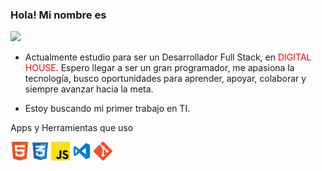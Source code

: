 ### Hola! Mi nombre es

<img src = "https://i.postimg.cc/HLj3Ttbw/GitHub2.png">

* Actualmente estudio para ser un Desarrollador Full Stack, en <font style color= "red">DIGITAL HOUSE</font>. Espero llegar a ser un gran programador, me apasiona la tecnología, busco oportunidades para aprender, apoyar, colaborar y siempre avanzar hacia la meta.

* Estoy buscando mi primer trabajo en TI.

Apps y Herramientas que uso

<a><code><img height="30" src="https://raw.githubusercontent.com/Davermx/Davermx/master/img/Html.png" style="max-width: 100%;"></a></code>
<a><code><img height="30" src="https://raw.githubusercontent.com/Davermx/Davermx/master/img/Css.png" style="max-width: 100%;"></a></code>
<a><code><img height="30" src="https://raw.githubusercontent.com/Davermx/Davermx/master/img/Js.png" style="max-width: 100%;"></a></code>
<a><code><img height="30" src="https://raw.githubusercontent.com/Davermx/Davermx/master/img/Visual.png" style="max-width: 100%;"></a></code>
<a><code><img height="30" src="https://raw.githubusercontent.com/Davermx/Davermx/master/img/Git.png" style="max-width: 100%;"></a></code>

